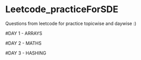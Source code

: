 # Leetcode_practiceForSDE
Questions from leetcode for practice topicwise and daywise :)

#DAY 1 - ARRAYS

#DAY 2 - MATHS

#DAY 3 - HASHING
